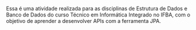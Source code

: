 Essa é uma atividade realizada para as disciplinas de Estrutura de Dados e Banco de Dados do curso Técnico em Informática Integrado no IFBA, com o objetivo de aprender a desenvolver APIs com a ferramenta JPA.
